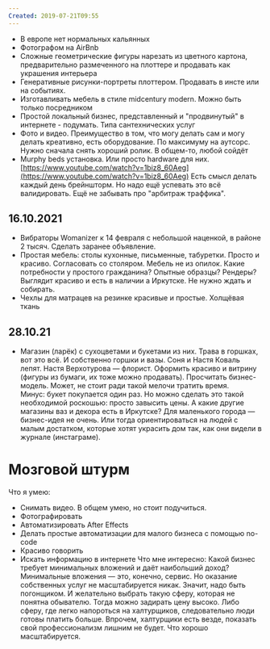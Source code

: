 ```yaml
---
Created: 2019-07-21T09:55
---
```

- В европе нет нормальных кальянных
- Фотографом на AirBnb
- Сложные геометрические фигуры нарезать из цветного картона, предварительно размеченного на плоттере и продавать как украшения интерьера
- Генеративные рисунки-портреты плоттером. Продавать в инсте или на событиях.
- Изготавливать мебель в стиле midcentury modern. Можно быть только посредником
- Простой локальный бизнес, представленный и "продвинутый" в интернете - подумать. Типа сантехнических услуг
- Фото и видео. Преимущество в том, что могу делать сам и могу делать креативно, есть оборудование. По максимуму на аутсорс. Нужно сначала снять хороший ролик. В общем-то, любой сойдёт
- Murphy beds установка. Или просто hardware для них. [https://www.youtube.com/watch?v=1biz8_60Aeg](https://www.youtube.com/watch?v=1biz8_60Aeg)
Есть смысл делать каждый день брейншторм. Но надо ещё успевать это всё валидировать. Ещё не забывать про "арбитраж траффика".
## 16.10.2021
- Вибраторы Womanizer к 14 февраля с небольшой наценкой, в районе 2 тысяч. Сделать заранее объявление.
- Простая мебель: столы кухонные, письменные, табуретки. Просто и красиво. Согласовать со столяром. Мебель не из опилок. Какие потребности у простого гражданина? Опытные образцы? Рендеры? Выглядит красиво и есть в наличии а Иркутске. Не нужно ждать и собирать.
- Чехлы для матрацев на резинке красивые и простые. Холщёвая ткань
## 28.10.21
- Магазин (ларёк) с сухоцветами и букетами из них. Трава в горшках, вот это всё. И собственно горшки и вазы. Соня и Настя Коваль лепят. Настя Верхотурова — флорист. Оформить красиво и витрину (фигуры из бумаги, их тоже можно продавать). Просчитать бизнес-модель. Может, не стоит ради такой мелочи тратить время.  
    Минус: букет покупается один раз. Но можно сделать это такой необходимой роскошью: просто завысить цены. А какие другие магазины ваз и декора есть в Иркутске? Для маленького города — бизнес-идея не очень. Или тогда ориентироваться на людей с малым достатком, которые хотят украсить дом так, как они видели в журнале (инстаграме).  
    
# Мозговой штурм
Что я умею:
- Снимать видео. В общем умею, но стоит подучиться.
- Фотографировать
- Автоматизировать After Effects
- Делать простые автоматизации для малого бизнеса с помощью no-code
- Красиво говорить
- Искать информацию в интернете
Что мне интересно:
Какой бизнес требует минимальных вложений и даёт наибольший доход? Минимальные вложения — это, конечно, сервис. Но оказание собственных услуг не масштабируется никак. Значит, надо быть погонщиком. И желательно выбрать такую сферу, которая не понятна обывателю. Тогда можно задирать цену высоко. Либо сферу, где легко напороться на халтурщиков, следовательно люди готовы платить больше. Впрочем, халтурщики есть везде, показать свой профессионализм лишним не будет.
Что хорошо масштабируется.